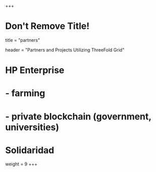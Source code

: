 +++
# Don't Remove Title!
title = "partners"

header = "Partners and Projects Utilizing ThreeFold Grid"

# HP Enterprise
# - farming 
# - private blockchain (government, universities)

# Solidaridad

weight = 9
+++
